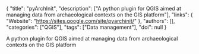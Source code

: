 {
  "title": "pyArchInit",
  "description": ["A python plugin for QGIS aimed at managing data from archaeological contexts on the GIS platform"],
  "links": {
    "Website": "https://sites.google.com/site/pyarchinit/"
  },
  "authors": [],
  "categories": ["QGIS"],
  "tags": ["Data management"],
  "doi": null
}

<!-- Generated by csv2md.R – do not edit by hand -->

A python plugin for QGIS aimed at managing data from archaeological contexts on the GIS platform